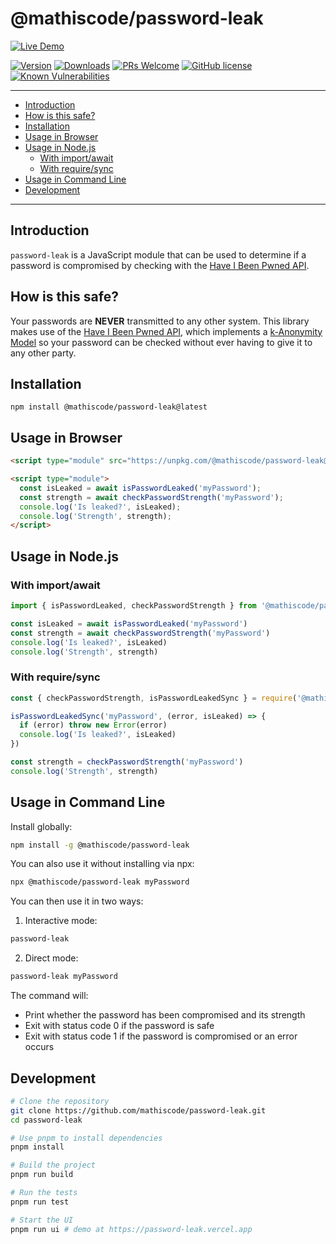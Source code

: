 <!-- markdownlint-disable MD026 -->

# @mathiscode/password-leak <!-- omit in toc -->

[![Live Demo](https://img.shields.io/badge/live-demo-blue?style=for-the-badge)](https://password-leak.vercel.app)

[![Version](https://img.shields.io/npm/v/@mathiscode/password-leak.svg?color=blue)](https://www.npmjs.com/package/@mathiscode/password-leak)
[![Downloads](https://img.shields.io/npm/dm/@mathiscode/password-leak.svg?color=blue)](https://www.npmjs.com/package/@mathiscode/password-leak)
[![PRs Welcome](https://img.shields.io/badge/PRs-welcome-blue.svg)](https://github.com/mathiscode/password-leak/compare)
[![GitHub license](https://img.shields.io/github/license/mathiscode/password-leak.svg?color=blue)](https://github.com/mathiscode/password-leak/blob/master/LICENSE.md)
[![Known Vulnerabilities](https://snyk.io/test/github/mathiscode/password-leak/badge.svg?targetFile=package.json)](https://snyk.io/test/github/mathiscode/password-leak?targetFile=package.json)

---

- [Introduction](#introduction)
- [How is this safe?](#how-is-this-safe)
- [Installation](#installation)
- [Usage in Browser](#usage-in-browser)
- [Usage in Node.js](#usage-in-nodejs)
  - [With import/await](#with-importawait)
  - [With require/sync](#with-requiresync)
- [Usage in Command Line](#usage-in-command-line)
- [Development](#development)

---

## Introduction

`password-leak` is a JavaScript module that can be used to determine if a password is compromised by checking with the [Have I Been Pwned API](https://haveibeenpwned.com/API/).

## How is this safe?

Your passwords are **NEVER** transmitted to any other system. This library makes use of the [Have I Been Pwned API](https://haveibeenpwned.com/API/), which implements a [k-Anonymity Model](https://en.wikipedia.org/wiki/K-anonymity) so your password can be checked without ever having to give it to any other party.

## Installation

`npm install @mathiscode/password-leak@latest`

## Usage in Browser

```html
<script type="module" src="https://unpkg.com/@mathiscode/password-leak@latest"></script>

<script type="module">
  const isLeaked = await isPasswordLeaked('myPassword');
  const strength = await checkPasswordStrength('myPassword');
  console.log('Is leaked?', isLeaked);
  console.log('Strength', strength);
</script>
```

## Usage in Node.js

### With import/await

```js
import { isPasswordLeaked, checkPasswordStrength } from '@mathiscode/password-leak'

const isLeaked = await isPasswordLeaked('myPassword')
const strength = await checkPasswordStrength('myPassword')
console.log('Is leaked?', isLeaked)
console.log('Strength', strength)
```

### With require/sync

```js
const { checkPasswordStrength, isPasswordLeakedSync } = require('@mathiscode/password-leak')

isPasswordLeakedSync('myPassword', (error, isLeaked) => {
  if (error) throw new Error(error)
  console.log('Is leaked?', isLeaked)
})

const strength = checkPasswordStrength('myPassword')
console.log('Strength', strength)
```

## Usage in Command Line

Install globally:

```sh
npm install -g @mathiscode/password-leak
```

You can also use it without installing via npx:

```sh
npx @mathiscode/password-leak myPassword
```

You can then use it in two ways:

1. Interactive mode:

```sh
password-leak
```

2. Direct mode:

```sh
password-leak myPassword
```

The command will:

- Print whether the password has been compromised and its strength
- Exit with status code 0 if the password is safe
- Exit with status code 1 if the password is compromised or an error occurs

## Development

```sh
# Clone the repository
git clone https://github.com/mathiscode/password-leak.git
cd password-leak

# Use pnpm to install dependencies
pnpm install

# Build the project
pnpm run build

# Run the tests
pnpm run test

# Start the UI
pnpm run ui # demo at https://password-leak.vercel.app
```
